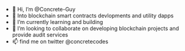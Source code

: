 - 👋 Hi, I’m @Concrete-Guy
- 👀 Into blockchain smart contracts devlopments and utility dapps
- 🌱 I’m currently learning and building
- 💞️ I’m looking to collaborate on developing blockchain projects and provide audit services
- 📫 find me on twitter @concretecodes

<!---
Concrete-Guy/Concrete-Guy is a ✨ special ✨ repository because its `README.md` (this file) appears on your GitHub profile.
You can click the Preview link to take a look at your changes.
--->
